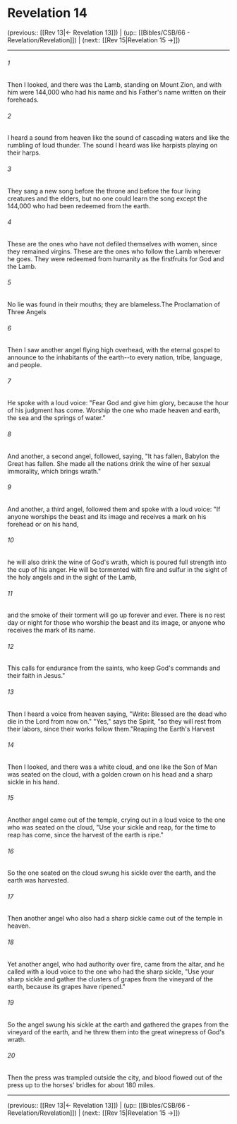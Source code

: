 # Revelation 14

(previous:: [[Rev 13|← Revelation 13]]) | (up:: [[Bibles/CSB/66 - Revelation/Revelation]]) | (next:: [[Rev 15|Revelation 15 →]])

***


###### 1 
Then I looked, and there was the Lamb, standing on Mount Zion, and with him were 144,000 who had his name and his Father's name written on their foreheads. 

###### 2 
I heard a sound from heaven like the sound of cascading waters and like the rumbling of loud thunder. The sound I heard was like harpists playing on their harps. 

###### 3 
They sang a new song before the throne and before the four living creatures and the elders, but no one could learn the song except the 144,000 who had been redeemed from the earth. 

###### 4 
These are the ones who have not defiled themselves with women, since they remained virgins. These are the ones who follow the Lamb wherever he goes. They were redeemed from humanity as the firstfruits for God and the Lamb. 

###### 5 
No lie was found in their mouths; they are blameless.The Proclamation of Three Angels 

###### 6 
Then I saw another angel flying high overhead, with the eternal gospel to announce to the inhabitants of the earth--to every nation, tribe, language, and people. 

###### 7 
He spoke with a loud voice: "Fear God and give him glory, because the hour of his judgment has come. Worship the one who made heaven and earth, the sea and the springs of water." 

###### 8 
And another, a second angel, followed, saying, "It has fallen, Babylon the Great has fallen. She made all the nations drink the wine of her sexual immorality, which brings wrath." 

###### 9 
And another, a third angel, followed them and spoke with a loud voice: "If anyone worships the beast and its image and receives a mark on his forehead or on his hand, 

###### 10 
he will also drink the wine of God's wrath, which is poured full strength into the cup of his anger. He will be tormented with fire and sulfur in the sight of the holy angels and in the sight of the Lamb, 

###### 11 
and the smoke of their torment will go up forever and ever. There is no rest day or night for those who worship the beast and its image, or anyone who receives the mark of its name. 

###### 12 
This calls for endurance from the saints, who keep God's commands and their faith in Jesus." 

###### 13 
Then I heard a voice from heaven saying, "Write: Blessed are the dead who die in the Lord from now on." "Yes," says the Spirit, "so they will rest from their labors, since their works follow them."Reaping the Earth's Harvest 

###### 14 
Then I looked, and there was a white cloud, and one like the Son of Man was seated on the cloud, with a golden crown on his head and a sharp sickle in his hand. 

###### 15 
Another angel came out of the temple, crying out in a loud voice to the one who was seated on the cloud, "Use your sickle and reap, for the time to reap has come, since the harvest of the earth is ripe." 

###### 16 
So the one seated on the cloud swung his sickle over the earth, and the earth was harvested. 

###### 17 
Then another angel who also had a sharp sickle came out of the temple in heaven. 

###### 18 
Yet another angel, who had authority over fire, came from the altar, and he called with a loud voice to the one who had the sharp sickle, "Use your sharp sickle and gather the clusters of grapes from the vineyard of the earth, because its grapes have ripened." 

###### 19 
So the angel swung his sickle at the earth and gathered the grapes from the vineyard of the earth, and he threw them into the great winepress of God's wrath. 

###### 20 
Then the press was trampled outside the city, and blood flowed out of the press up to the horses' bridles for about 180 miles.

***

(previous:: [[Rev 13|← Revelation 13]]) | (up:: [[Bibles/CSB/66 - Revelation/Revelation]]) | (next:: [[Rev 15|Revelation 15 →]])
